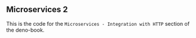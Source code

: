 ## Microservices 2

This is the code for the `Microservices - Integration with HTTP` section of the deno-book.
